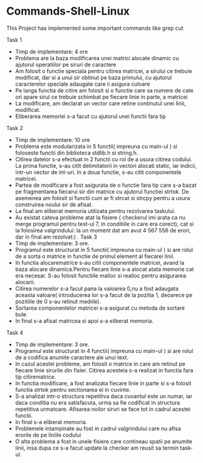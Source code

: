 # Commands-Shell-Linux
This Project has implemented some important commands like grep cut 

Task 1
- Timp de implementare: 4 ore
- Problema are la baza modificarea unei matrici alocate dinamic cu ajutorul operatiilor pe siruri de caractere
- Am folosit o functie speciala pentru citirea matricei, a sirului ce trebuie modificat, dar si a unui sir obtinut pe baza primului, cu ajutorul caracterelor speciale adaugate care ii asigura culoare
- Pe langa functia de citire am folosit si o functie care sa numere de cate ori apare sirul ce trebuie schimbat pe fiecare linie in parte, a matricei
- La modificare, am declarat un vector care retine continutul unei linii, modificat. 
- Eliberarea memoriei s-a facut cu ajutorul unei functii fara tip

Task 2
- Timp de implementare: 10 ore
- Problema este modularizata in 5 functii( impreuna cu main-ul ) si foloseste functii din biblioteca stdlib.h si string.h.
- Citirea datelor s-a efectuat in 2 functii cu rol de a usura citirea codului. La prima functie, s-au citit delimitatorii in vectori alocati static, iar indicii, intr-un vector de int-uri. In a doua functie, s-au citit componentele matricei.
- Partea de modificare a fost asigurata de o functie fara tip care s-a bazat pe fragmentarea fiecarui sir din matrice cu ajutorul functiei strtok. De asemenea am folosit si functii cum ar fi strcat si strcpy pentru a usura construirea noului sir de afisat.
- La final am eliberat memoria utilizata pentru rezolvarea taskului.
- Au existat cateva probleme atat la fisiere ( checkerul imi arata ca nu merge programul pentru test-ul 7, in conditiile in care era corect), cat si la folosirea valgrindului: la un moment dat am avut 4 567 556 de erori, dar in final am rezolvat:)
.
Task 3
- Timp de implementare: 3 ore.
- Programul este structurat in 5 functii( impreuna cu main-ul ) si are rolul de a sorta o matrice in functie de primul element al fiecarei linii.
- In functia alocarematrice s-au citit componentele matricei, avand la baza alocare dinamica.Pentru fiecare linie s-a alocat atata memorie cat era necesar. S-au folosit functiile malloc si realloc pentru asigurarea alocarii.
- Citirea numerelor s-a facut pana la valoarea 0,nu a fost adaugata aceasta valoare( introducerea lor s-a facut de la pozitia 1, deoarece pe pozitiile de 0 s-au retinut mediile).
- Sortarea componentelor matricei s-a asigurat cu metoda de sortare bule.
- In final s-a afisat matricea si apoi s-a eliberat memoria. 

Task 4
- Timp de implementare: 3 ore.
- Programul este structurat in 4 functii( impreuna cu main-ul ) si are rolul de a codifica
anumite caractere ale unui text.
- In cazul acestei probleme, am folosit o matrice in care am retinut pe fiecare linie sirurile din fisier. Citirea acesteia s-a realizat in functia fara tip citirematrice. 
- In functia modificare, a fost analizata fiecare linie in parte si s-a folosit functia strtok pentru sectionarea ei in cuvinte.
- S-a analizat intr-o structura repetitiva daca cuvantul este un numar, iar daca conditia nu era satisfacuta, urma sa fie codificat in structura repetitiva urmatoare. Afisarea noilor siruri se face tot in cadrul acestei functii.
- In final s-a eliberat memoria.
- Problemele intampinate au fost in cadrul valgrindului care nu afisa erorile de pe liniile codului
- O alta problema a fost in unele fisiere care contineau spatii pe anumite linii, insa dupa ce s-a facut update la checker am reusit sa termin task-ul.
